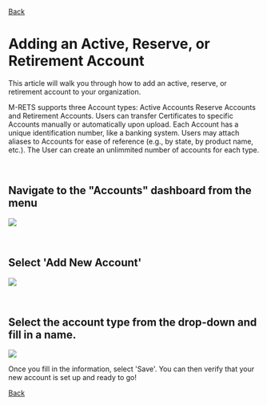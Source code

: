 [Back](https://mrets.github.io/Help/index)

# Adding an Active, Reserve, or Retirement Account 

This article will walk you through how to add an active, reserve, or retirement account to your organization.

M-RETS supports three Account types: Active Accounts Reserve Accounts and Retirement Accounts. Users can transfer Certificates to specific Accounts manually or automatically upon upload. Each Account has a unique identification number, like a banking system. Users may attach aliases to Accounts for ease of reference (e.g., by state, by product name, etc.). The User can create an unlimmited number of accounts for each type. 

<br>

## Navigate to the  "Accounts" dashboard from the menu

![](https://github.com/mrets/photos/blob/c08b4844366471ff2573f7dc5f12e60838f8b8ef/account_1.png)

<br>

## Select 'Add New Account'

![](https://github.com/mrets/photos/blob/c08b4844366471ff2573f7dc5f12e60838f8b8ef/account_2.png)

<br>

## Select the account type from the drop-down and fill in a name. 

![](https://github.com/mrets/photos/blob/c08b4844366471ff2573f7dc5f12e60838f8b8ef/account_3.png)

Once you fill in the information, select 'Save'. You can then verify that your new account is set up and ready to go!

[Back](https://mrets.github.io/Help/index)
